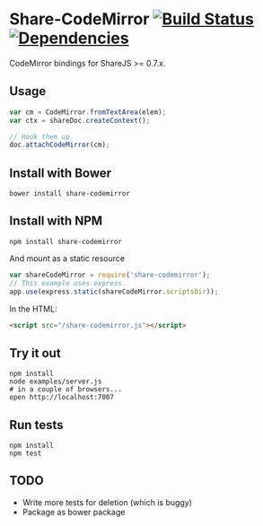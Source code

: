 # Share-CodeMirror [![Build Status](https://secure.travis-ci.org/share/share-codemirror.png)](http://travis-ci.org/share/share-codemirror) [![Dependencies](https://david-dm.org/share/share-codemirror.png)](https://david-dm.org/share/share-codemirror)

CodeMirror bindings for ShareJS >= 0.7.x.

## Usage

```javascript
var cm = CodeMirror.fromTextArea(elem);
var ctx = shareDoc.createContext();

// Hook them up
doc.attachCodeMirror(cm);
```

## Install with Bower

```
bower install share-codemirror
```

## Install with NPM

```
npm install share-codemirror
```

And mount as a static resource

```javascript
var shareCodeMirror = require('share-codemirror');
// This example uses express.
app.use(express.static(shareCodeMirror.scriptsDir));
```

In the HTML:

```html
<script src="/share-codemirror.js"></script>
```

## Try it out

```
npm install
node examples/server.js
# in a couple of browsers...
open http://localhost:7007
```

## Run tests

```
npm install
npm test
```

## TODO

* Write more tests for deletion (which is buggy)
* Package as bower package

